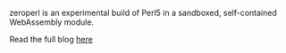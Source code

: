 zeroperl is an experimental build of Perl5 in a sandboxed, self-contained WebAssembly module.

Read the full blog [here](https://open.substack.com/pub/andrews/p/zeroperl-sandboxed-perl-with-webassembly?r=44njw&utm_campaign=post&utm_medium=web&showWelcomeOnShare=false)
